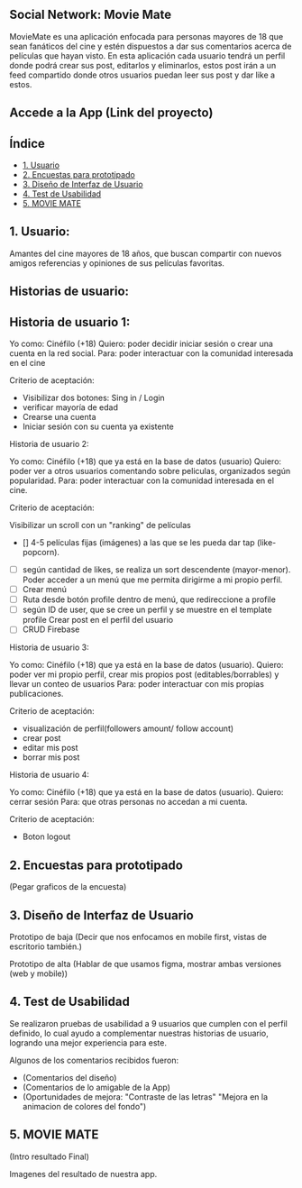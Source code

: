 ## Social Network: Movie Mate

MovieMate es una aplicación enfocada para personas mayores de 18 que sean fanáticos del cine y estén dispuestos a dar sus comentarios acerca de películas que hayan visto.
En esta aplicación cada usuario tendrá un perfil donde podrá crear sus post, editarlos y eliminarlos, estos post irán a un feed compartido donde otros usuarios puedan leer sus post y dar like a estos.

## Accede a la App (Link del proyecto)


## Índice

* [1. Usuario](#1-Usuario)
* [2. Encuestas para prototipado](#2-Encuestas-para-prototipado)
* [3. Diseño de Interfaz de Usuario](#3-Diseño-de-Interfaz-de-Usuario)
* [4. Test de Usabilidad](#4-Test-de-Usabilidad)
* [5. MOVIE MATE](#5-MOVIE-MATE)


## 1. Usuario:

Amantes del cine mayores de 18 años, que buscan compartir con nuevos amigos referencias y opiniones de sus películas favoritas.

## Historias de usuario:

## Historia de usuario 1:

Yo como: Cinéfilo (+18)
Quiero: poder decidir iniciar sesión o crear una cuenta en la red social.
Para: poder interactuar con la comunidad interesada en el cine

Criterio de aceptación:

 - Visibilizar dos botones: Sing in / Login
 - verificar mayoría de edad
 - Crearse una cuenta
 - Iniciar sesión con su cuenta ya existente

Historia de usuario 2:

Yo como: Cinéfilo (+18) que ya está en la base de datos (usuario)
Quiero: poder ver a otros usuarios comentando sobre peliculas, organizados según popularidad.
Para: poder interactuar con la comunidad interesada en el cine.

Criterio de aceptación:

 Visibilizar un scroll con un "ranking" de películas
- [] 4-5 películas fijas (imágenes) a las que se les pueda dar tap (like-popcorn).
- [ ] según cantidad de likes, se realiza un sort descendente (mayor-menor).
 Poder acceder a un menú que me permita dirigirme a mi propio perfil.
- [ ] Crear menú
- [ ] Ruta desde botón profile dentro de menú, que redireccione a profile
- [ ] según ID de user, que se cree un perfil y se muestre en el template profile
 Crear post en el perfil del usuario
- [ ] CRUD Firebase

Historia de usuario 3:

Yo como: Cinéfilo (+18) que ya está en la base de datos (usuario).
Quiero: poder ver mi propio perfil, crear mis propios post (editables/borrables) y llevar un conteo de usuarios
Para: poder interactuar con mis propias publicaciones.

Criterio de aceptación:

 - visualización de perfil(followers amount/ follow account)
 - crear post
 - editar mis post
 - borrar mis post

Historia de usuario 4:

Yo como: Cinéfilo (+18) que ya está en la base de datos (usuario).
Quiero: cerrar sesión
Para: que otras personas no accedan a mi cuenta.

Criterio de aceptación:

 - Boton logout

## 2. Encuestas para prototipado

(Pegar graficos de la encuesta)
## 3. Diseño de Interfaz de Usuario

Prototipo de baja
(Decir que nos enfocamos en mobile first, vistas de escritorio también.) 

Prototipo de alta
(Hablar de que usamos figma, mostrar ambas versiones (web y mobile))

## 4. Test de Usabilidad 

Se realizaron pruebas de usabilidad a 9 usuarios que cumplen con el perfil definido, lo cual ayudo a complementar nuestras historias de usuario, logrando una mejor experiencia para este.

Algunos de los comentarios recibidos fueron: 

- (Comentarios del diseño)
- (Comentarios de lo amigable de la App)
- (Oportunidades de mejora: "Contraste de las letras" "Mejora en la animacion de colores   del fondo")

## 5. MOVIE MATE 
(Intro resultado Final)

Imagenes del resultado de nuestra app. 